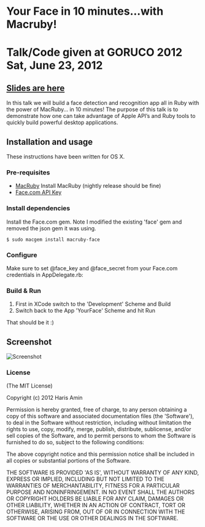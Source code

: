 # Your Face in 10 minutes...with Macruby!
# Talk/Code given at GORUCO 2012 Sat, June 23, 2012

## [Slides are here](https://github.com/hamin/YouFace-MacRuby-Slides.git)

In this talk we will build a face detection and recognition app all in Ruby with the power of MacRuby… in 10 minutes! The purpose of this talk is to demonstrate how one can take advantage of Apple API’s and Ruby tools to quickly build powerful desktop applications.


## Installation and usage ##

These instructions have been written for OS X.

### Pre-requisites ###
  * [MacRuby](http://macruby.org) Install MacRuby (nightly release should be fine)
  * [Face.com API Key](http://developers.face.com/)
    
### Install dependencies ###

Install the Face.com gem. Note I modified the existing 'face' gem and removed the json gem it was using.

    $ sudo macgem install macruby-face

### Configure ###

Make sure to set @face_key and @face_secret from your Face.com credentials in AppDelegate.rb:

### Build & Run ###

1. First in XCode switch to the 'Development' Scheme and Build
2. Switch back to the App 'YourFace' Scheme and hit Run
    
That should be it :)

## Screenshot ##

![Screenshot](http://i.imgur.com/tQ0A7.png)

### License ###

(The MIT License)

Copyright (c) 2012 Haris Amin

Permission is hereby granted, free of charge, to any person obtaining a copy of
this software and associated documentation files (the 'Software'), to deal in
the Software without restriction, including without limitation the rights to use,
copy, modify, merge, publish, distribute, sublicense, and/or sell copies of the
Software, and to permit persons to whom the Software is furnished to do so,
subject to the following conditions:

The above copyright notice and this permission notice shall be included in all
copies or substantial portions of the Software.

THE SOFTWARE IS PROVIDED 'AS IS', WITHOUT WARRANTY OF ANY KIND, EXPRESS OR
IMPLIED, INCLUDING BUT NOT LIMITED TO THE WARRANTIES OF MERCHANTABILITY, FITNESS
FOR A PARTICULAR PURPOSE AND NONINFRINGEMENT. IN NO EVENT SHALL THE AUTHORS OR
COPYRIGHT HOLDERS BE LIABLE FOR ANY CLAIM, DAMAGES OR OTHER LIABILITY, WHETHER
IN AN ACTION OF CONTRACT, TORT OR OTHERWISE, ARISING FROM, OUT OF OR IN
CONNECTION WITH THE SOFTWARE OR THE USE OR OTHER DEALINGS IN THE SOFTWARE.